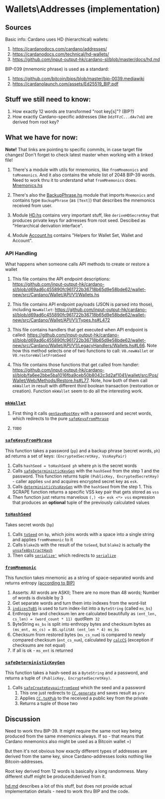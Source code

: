 # Wallets\Addresses (implementation)

## Sources
Basic info: Cardano uses HD (hierarchical) wallets:
1. https://cardanodocs.com/cardano/addresses/
2. https://cardanodocs.com/technical/hd-wallets/
3. https://github.com/input-output-hk/cardano-sl/blob/master/docs/hd.md

BIP-039 (mnemonic phrase) is used as a standard:
1. https://github.com/bitcoin/bips/blob/master/bip-0039.mediawiki
2. https://cardanolaunch.com/assets/Ed25519_BIP.pdf

## Stuff we still need to know:
1. How exactly 12 words are transformed "root key[s]"? (BIP?)
2. How exactly Cardano-specific addresses (like `DdzFFzC...dAv7xb`) are derived from root key?

## What we have for now:

**Note!** That links are pointing to specific commits, in case target file changes!
Don't forget to check latest master when working with a linked file!

1. There's a module with utils for mnemonics, like `fromMnemonics` and `toMnemonics`.
And it also contains the whole list of 2048 BIP-39 words. Need to work thru it to understand what `fromMnemonics` does.
[Mnemonics.hs](https://github.com/input-output-hk/cardano-sl/blob/89c3266a0a3af0b5071d5aa162dfbec8e3204086/wallet/src/Pos/Util/Mnemonics.hs)

2. There's also the [BackupPhrase.hs](https://github.com/input-output-hk/cardano-sl/blob/89c3266a0a3af0b5071d5aa162dfbec8e3204086/wallet/src/Pos/Util/BackupPhrase.hs)
module that imports `Mnemonics` and contains type `BackupPhrase` (as `[Text]`) that describes the mnemonics received from user.

3. Module [HD.hs](https://github.com/input-output-hk/cardano-sl/blob/f5b8073b92b8219ae5fbb038c0ceb4a19502a86b/crypto/Pos/Crypto/HD.hs)
contains very important stuff, like `deriveHDSecretKey` that produces private keys for adrresses from root seed.
Descibed as "Hierarchical derivation interface".

4. Module [Account.hs](https://github.com/input-output-hk/cardano-sl/blob/5af8f0a116069359e6cd4a1b1636394a032f7503/wallet/src/Pos/Wallet/Web/Account.hs)
contains "Helpers for Wallet Set, Wallet and Account".

### API Handling
What happens when someone calls API methods to create or restore a wallet

1. This file contains the API endpoint descriptions: https://github.com/input-output-hk/cardano-sl/blob/d69ad6c455890fc961722b36718b65d9e58bde62/wallet-new/src/Cardano/Wallet/API/V1/Wallets.hs

2. This file contains API endpoint payloads (JSON is parsed into those), including `NewWallet`: https://github.com/input-output-hk/cardano-sl/blob/d69ad6c455890fc961722b36718b65d9e58bde62/wallet-new/src/Cardano/Wallet/API/V1/Types.hs#L472

3. This file contains handlers that get executed when API endpoint is called: https://github.com/input-output-hk/cardano-sl/blob/d69ad6c455890fc961722b36718b65d9e58bde62/wallet-new/src/Cardano/Wallet/API/V1/LegacyHandlers/Wallets.hs#L66. Note how this method selects one of two functions to call: `V0.newWallet` or `V0.restoreWalletFromSeed`

4. This file contains those functions that get called from handler: https://github.com/input-output-hk/cardano-sl/blob/fa6ee2bbe5ba1016fba9ceb50b8042c3d2af1041/wallet/src/Pos/Wallet/Web/Methods/Restore.hs#L77. Note, how both of them call `mkWallet` in result with different third boolean transaction (restoration or creation). Function `mkWallet` seem to do all the interesting work.

### [`mkWallet`](https://github.com/input-output-hk/cardano-sl/blob/fa6ee2bbe5ba1016fba9ceb50b8042c3d2af1041/wallet/src/Pos/Wallet/Web/Methods/Restore.hs#L58)

1. First thing it calls [`genSaveRootKey`](https://github.com/input-output-hk/cardano-sl/blob/8d25c2ad3ca2354af8f8c43a2972d1b9a31bf440/wallet/src/Pos/Wallet/Web/Account.hs#L95) with a password and secret words, which redirects to the pure [`safeKeysFromPhrase`](https://github.com/input-output-hk/cardano-sl/blob/89c3266a0a3af0b5071d5aa162dfbec8e3204086/wallet/src/Pos/Util/BackupPhrase.hs#L76)

2. `TODO`

### [`safeKeysFromPhrase`](https://github.com/input-output-hk/cardano-sl/blob/89c3266a0a3af0b5071d5aa162dfbec8e3204086/wallet/src/Pos/Util/BackupPhrase.hs#L76)
This function takes a password (`pp`) and a backup phrase (secret words, `ph`) ad returns a set of keys: `(EncryptedSecretKey, VssKeyPair)`

1. Calls `hashSeed = toHashSeed ph` where `ph` is the secret words
2. Calls [`safeDeterministicKeyGen`](https://github.com/input-output-hk/cardano-sl/blob/05bea127ac698bd8737d88c69e51de02ae3c2c17/crypto/Pos/Crypto/Signing/Safe.hs#L84) with the `hashSeed` from the step 1 and the password. This function returns tuple `(PublicKey, EncryptedSecretKey)` - caller applies `snd` and acquires encrypted secret key as `esk`.
3. Calls [`deterministicVssKeyGen`](https://github.com/input-output-hk/cardano-sl/blob/8d25c2ad3ca2354af8f8c43a2972d1b9a31bf440/crypto/Pos/Crypto/SecretSharing.hs#L88) with the `hashSeed` from the step 1. This SCRAPE function returns a specific VSS key pair that gets stored as `vss`
4. Then function just returns marvelous `(,) <$> esk <*> vss` expression that produces an **optional** tuple of the previously calculated values


### [`toHashSeed`](https://github.com/input-output-hk/cardano-sl/blob/89c3266a0a3af0b5071d5aa162dfbec8e3204086/wallet/src/Pos/Util/BackupPhrase.hs#L65)
Takes secret words (`bp`)

1. Calls [`toSeed`](https://github.com/input-output-hk/cardano-sl/blob/89c3266a0a3af0b5071d5aa162dfbec8e3204086/wallet/src/Pos/Util/BackupPhrase.hs#L62) on `bp`, which joins words with a space into a single string and applies `fromMnemonic` to it
2. Calls `blake2b` with the result of the `toSeed`, but `blake2` is actually the [`unsafeAbstractHash`](https://github.com/input-output-hk/cardano-sl/blob/447486e284d006f6d3ac2f7f55115baf18e00efe/crypto/Pos/Crypto/Hashing.hs#L144)
3. Then calls [`serialize'`](https://github.com/input-output-hk/cardano-sl/blob/8d25c2ad3ca2354af8f8c43a2972d1b9a31bf440/binary/Pos/Binary/Class/Primitive.hs#L67) which redirects to [`serialize`](https://github.com/input-output-hk/cardano-sl/blob/8d25c2ad3ca2354af8f8c43a2972d1b9a31bf440/binary/Pos/Binary/Class/Primitive.hs#L57)

### [`fromMnemonic`](https://github.com/input-output-hk/cardano-sl/blob/89c3266a0a3af0b5071d5aa162dfbec8e3204086/wallet/src/Pos/Util/Mnemonics.hs#L68)
This function takes mnemonic as a string of space-separated words and returns entropy [(according to BIP)](https://github.com/bitcoin/bips/blob/master/bip-0039.mediawiki)

1. Asserts: All words are ASKII; There are no more than 48 words; Number of words is divisible by 3
2. Get separate words and turn them into indexes from the word-list
3. [`indicesToBS`](https://github.com/input-output-hk/cardano-sl/blob/89c3266a0a3af0b5071d5aa162dfbec8e3204086/wallet/src/Pos/Util/Mnemonics.hs#L122) is used to turn index-list into a `ByteString` (called `ms_bs`)
4. Enthropy len and checksum len are calculated beautifully as `(ent_len, cs_len) = (word_count * 11) `quotRem` 32`
5. ByteString `ms_bs` is split into enthropy bytes and checksum bytes as `(ms_ent, ms_cs) = BS.splitAt (ent_len * 4) ms_bs`
6. Checksum from restored bytes (`ms_cs_num`) is compared to newly compared checksum (`ent_cs_num`), calculated by [`calcCS`](https://github.com/input-output-hk/cardano-sl/blob/89c3266a0a3af0b5071d5aa162dfbec8e3204086/wallet/src/Pos/Util/Mnemonics.hs#L89) (exception if checksums are not equal)
7. If all is ok - `ms_ent` is returned

### [`safeDeterministicKeyGen`](https://github.com/input-output-hk/cardano-sl/blob/05bea127ac698bd8737d88c69e51de02ae3c2c17/crypto/Pos/Crypto/Signing/Safe.hs#L84)
This function takes a hash-seed as a `ByteString` and a password, and returns a tuple of `(PublicKey, EncryptedSecretKey)`.

1. Calls [`safeCreateKeypairFromSeed`](https://github.com/input-output-hk/cardano-sl/blob/05bea127ac698bd8737d88c69e51de02ae3c2c17/crypto/Pos/Crypto/Signing/Safe.hs#L66) which the seed and a password
    1. This one just redirects to [`CC.generate`](https://github.com/input-output-hk/cardano-crypto/blob/480839f6ebeec5fd45ffeccc9eeef27df315fae6/src/Cardano/Crypto/Wallet.hs#L89) and saves result as `prv`
    2. Applies [`CC.toXPub`](https://github.com/input-output-hk/cardano-crypto/blob/480839f6ebeec5fd45ffeccc9eeef27df315fae6/src/Cardano/Crypto/Wallet.hs#L143) to the received a public key from the private
    3. Returns a tuple of those two

## Discussion

Need to work thru BIP-39. It might require the same root key being produced from the same mnemonics always.
If so - that means that Cardano mnemonics also might be used as a Bitcoin wallet =)

But then it's not obvious how exactly different types of addresses are derived from the same key,
since Cardano-addresses looks nothing like Bitcoin-addresses.

Root key derived from 12 words is basically a long randomness. Many different stuff might be produced\derived from it.

[hd.md](https://github.com/input-output-hk/cardano-sl/blob/master/docs/hd.md) describes a lot of this stuff,
but does not provide actual implementation details - need to work thru BIP and the code.
